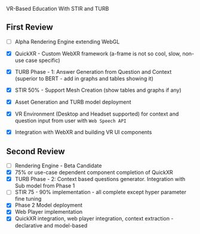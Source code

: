 VR-Based Education With STIR and TURB

## First Review
- [ ] Alpha Rendering Engine extending WebGL
- [x] QuickXR - Custom WebXR framework (a-frame is not so cool, slow, non-use case specific)
- [x] TURB Phase - 1: Answer Generation from Question and Context (superior to BERT - add in graphs and tables showing it)
- [x] STIR 50% - Support Mesh Creation (show tables and graphs if any)
- [x] Asset Generation and TURB model deployment
- [x] VR Environment (Desktop and Headset supported) for context and question input from user with `Web Speech API`
- [x] Integration with WebXR and building VR UI components


## Second Review
- [ ] Rendering Engine - Beta Candidate
- [x] 75% or use-case dependent component completion of QuickXR
- [x] TURB Phase - 2: Context based questions generator. Integration with Sub model from Phase 1
- [ ] STIR 75 - 90% implementation - all complete except hyper parameter fine tuning
- [x] Phase 2 Model deployment
- [x] Web Player implementation
- [x] QuickXR integration, web player integration, context extraction - declarative and model-based